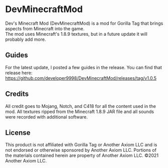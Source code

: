# DevMinecraftMod
Dev's Minecraft Mod (DevMinecraftMod) is a mod for Gorilla Tag that brings aspects from Minecraft into the game.  
The mod uses Minecraft's 1.8.9 textures, but in a future update it will probably add more.  

## Guides
For the latest update, I posted a few guides in the release. You can find that release here: https://github.com/developer9998/DevMinecraftMod/releases/tag/v1.0.5

## Credits
All credit goes to Mojang, Notch, and C418 for all the content used in the mod. All textures ripped from the Minecraft 1.8.9 JAR file and all sounds were recorded with additional software.

## License
This product is not affiliated with Gorilla Tag or Another Axiom LLC and is not endorsed or otherwise sponsored by Another Axiom LLC. Portions of the materials contained herein are property of Another Axiom LLC. ©2021 Another Axiom LLC.
